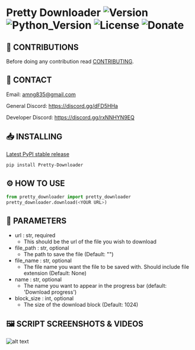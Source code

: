 # Pretty Downloader ![Version](https://img.shields.io/badge/Version-v0.0.4-orange?style=flat-square&url=https://github.com/DEADSEC-SECURITY/pretty-downloader/blob/main/CHANGELOG.md) ![Python_Version](https://img.shields.io/badge/Python-3.7%2B-blue?style=flat-square) ![License](https://img.shields.io/badge/License-MIT-red?style=flat-square) ![Donate](https://img.shields.io/badge/Donate-Crypto-yellow?style=flat-square)

## 📝 CONTRIBUTIONS

Before doing any contribution read <a href="https://github.com/DEADSEC-SECURITY/pretty-downloader/blob/main/CONTRIBUTING.md">CONTRIBUTING</a>.

## 📧 CONTACT

Email: amng835@gmail.com

General Discord: https://discord.gg/dFD5HHa

Developer Discord: https://discord.gg/rxNNHYN9EQ

## 📥 INSTALLING
<a href="https://pypi.org/project/Pretty-Downloader">Latest PyPI stable release</a>
```bash
pip install Pretty-Downloader
```

## ⚙ HOW TO USE
```python
from pretty_downloader import pretty_downloader
pretty_downloader.download(<YOUR URL>)
```

## 🤝 PARAMETERS
- url : str, required
  - This should be the url of the file you wish to download
- file_path : str, optional
  - The path to save the file (Default: "")
- file_name : str, optional 
  - The file name you want the file to be saved with. Should include file extension (Default: None)
- name : str, optional
  - The name you want to appear in the progress bar (default: 'Download progress')
- block_size : int, optional
  - The size of the download block (Default: 1024)


## 🖼️ SCRIPT SCREENSHOTS & VIDEOS

  ![alt text](https://s4.gifyu.com/images/New-video.gif)
